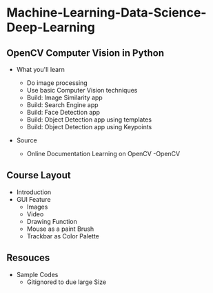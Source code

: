 # Machine-Learning-Data-Science-Deep-Learning

## OpenCV Computer Vision in Python
* What you'll learn
  * Do image processing
  * Use basic Computer Vision techniques
  * Build: Image Similarity app
  * Build: Search Engine app
  * Build: Face Detection app
  * Build: Object Detection app using templates
  * Build: Object Detection app using Keypoints

* Source
  * Online Documentation Learning on OpenCV -<a target="_blaank" ref="https://opencv-python-tutroals.readthedocs.io/en/latest/py_tutorials/py_gui/py_table_of_contents_gui/py_table_of_contents_gui.html">OpenCV</a>

## Course Layout
* Introduction
* GUI Feature
  * Images
  * Video
  * Drawing Function
  * Mouse as a paint Brush
  * Trackbar as Color Palette
  
## Resouces
* Sample Codes
  * Gitignored to due large Size